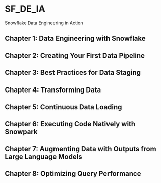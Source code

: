 # SF_DE_IA
Snowflake Data Engineering in Action

## Chapter 1: Data Engineering with Snowflake
## Chapter 2: Creating Your First Data Pipeline
## Chapter 3: Best Practices for Data Staging 
## Chapter 4: Transforming Data
## Chapter 5: Continuous Data Loading
## Chapter 6: Executing Code Natively with Snowpark
## Chapter 7: Augmenting Data with Outputs from Large Language Models
## Chapter 8: Optimizing Query Performance